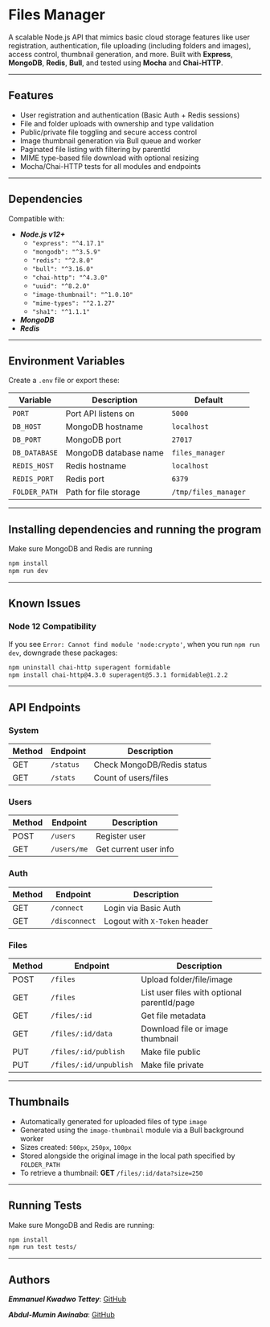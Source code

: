 # Files Manager

A scalable Node.js API that mimics basic cloud storage features like user registration, authentication, file uploading (including folders and images), access control, thumbnail generation, and more. Built with **Express**, **MongoDB**, **Redis**, **Bull**, and tested using **Mocha** and **Chai-HTTP**.

---

## Features

- User registration and authentication (Basic Auth + Redis sessions)
- File and folder uploads with ownership and type validation
- Public/private file toggling and secure access control
- Image thumbnail generation via Bull queue and worker
- Paginated file listing with filtering by parentId
- MIME type-based file download with optional resizing
- Mocha/Chai-HTTP tests for all modules and endpoints

---

## Dependencies

Compatible with:

- ***Node.js v12+***
  - `"express": "^4.17.1"`
  - `"mongodb": "^3.5.9"`
  - `"redis": "^2.8.0"`
  - `"bull": "^3.16.0"`
  - `"chai-http": "^4.3.0"`
  - `"uuid": "^8.2.0"`
  - `"image-thumbnail": "^1.0.10"`
  - `"mime-types": "^2.1.27"`
  - `"sha1": "^1.1.1"`
- ***MongoDB***
- ***Redis***

---

## Environment Variables

Create a `.env` file or export these:

| Variable         | Description                            | Default                |
|------------------|----------------------------------------|------------------------|
| `PORT`           | Port API listens on                    | `5000`                 |
| `DB_HOST`        | MongoDB hostname                       | `localhost`            |
| `DB_PORT`        | MongoDB port                           | `27017`                |
| `DB_DATABASE`    | MongoDB database name                  | `files_manager`        |
| `REDIS_HOST`     | Redis hostname                         | `localhost`            |
| `REDIS_PORT`     | Redis port                             | `6379`                 |
| `FOLDER_PATH`    | Path for file storage                  | `/tmp/files_manager`   |

---

## Installing dependencies and running the program
Make sure MongoDB and Redis are running

``` bash
npm install
npm run dev

```

---

## Known Issues

### Node 12 Compatibility

If you see `Error: Cannot find module 'node:crypto'`, when you run `npm run dev`, downgrade these packages:

```bash
npm uninstall chai-http superagent formidable
npm install chai-http@4.3.0 superagent@5.3.1 formidable@1.2.2
```

---

## API Endpoints

### System

| Method | Endpoint    | Description                  |
|--------|-------------|------------------------------|
| GET    | `/status`   | Check MongoDB/Redis status   |
| GET    | `/stats`    | Count of users/files         |

### Users

| Method | Endpoint     | Description                 |
|--------|--------------|-----------------------------|
| POST   | `/users`     | Register user               |
| GET    | `/users/me`  | Get current user info       |

### Auth

| Method | Endpoint      | Description                    |
|--------|---------------|--------------------------------|
| GET    | `/connect`    | Login via Basic Auth           |
| GET    | `/disconnect` | Logout with `X-Token` header   |

### Files

| Method | Endpoint                        | Description                                 |
|--------|----------------------------------|---------------------------------------------|
| POST   | `/files`                        | Upload folder/file/image                    |
| GET    | `/files`                        | List user files with optional parentId/page |
| GET    | `/files/:id`                   | Get file metadata                           |
| GET    | `/files/:id/data`              | Download file or image thumbnail            |
| PUT    | `/files/:id/publish`           | Make file public                            |
| PUT    | `/files/:id/unpublish`         | Make file private                  

---

## Thumbnails

- Automatically generated for uploaded files of type `image`
- Generated using the `image-thumbnail` module via a Bull background worker
- Sizes created: `500px`, `250px`, `100px`
- Stored alongside the original image in the local path specified by `FOLDER_PATH`
- To retrieve a thumbnail:
  **GET** `/files/:id/data?size=250`

---

## Running Tests

Make sure MongoDB and Redis are running:

```bash
npm install
npm run test tests/
```

---

## Authors

***Emmanuel Kwadwo Tettey***: [GitHub](https://github.com/anuelt2)

***Abdul-Mumin Awinaba***: [GitHub](https://github.com/awinabaab)
